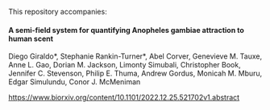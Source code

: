 This repository accompanies:

#### A semi-field system for quantifying Anopheles gambiae attraction to human scent

Diego Giraldo*, Stephanie Rankin-Turner*, Abel Corver, Genevieve M. Tauxe, Anne L. Gao, Dorian M. Jackson, Limonty Simubali, Christopher Book, Jennifer C. Stevenson, Philip E. Thuma, Andrew Gordus, Monicah M. Mburu, Edgar Simulundu, Conor J. McMeniman

https://www.biorxiv.org/content/10.1101/2022.12.25.521702v1.abstract
